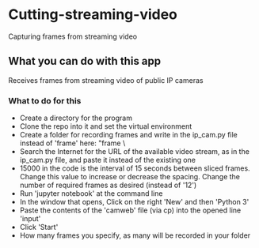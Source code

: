 # Cutting-streaming-video
Capturing frames from streaming video
## What you can do with this app
Receives frames from streaming video of public IP cameras
### What to do for this
- Create a directory for the program
- Clone the repo into it and set the virtual environment
- Create a folder for recording frames and write in the ip_cam.py file instead of 'frame' here: "frame \\
- Search the Internet for the URL of the available video stream, as in the ip_cam.py file, and paste it instead of the existing one
- 15000 in the code is the interval of 15 seconds between sliced frames. Change this value to increase or decrease the spacing. Change the number of required frames as desired    (instead of '12')
- Run 'jupyter notebook' at the command line
- In the window that opens, Click on the right 'New' and then 'Python 3'
- Paste the contents of the 'camweb' file (via cp) into the opened line 'input'
- Click 'Start'
- How many frames you specify, as many will be recorded in your folder
